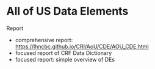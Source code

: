 # All of US Data Elements

Report
- comprehensive report: https://lhncbc.github.io/CRI/AoU/CDE/AOU_CDE.html
- focused report of CRF Data Dictionary
- focused report: simple overview of DEs
